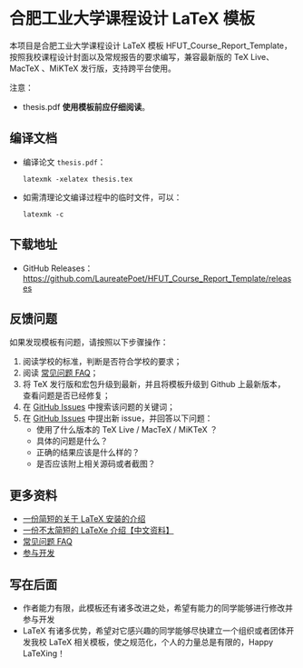 # 合肥工业大学课程设计 LaTeX 模板
本项目是合肥工业大学课程设计 LaTeX 模板 HFUT_Course_Report_Template，按照我校课程设计封面以及常规报告的要求编写，兼容最新版的 TeX Live、MacTeX 、MiKTeX 发行版，支持跨平台使用。

注意：

- thesis.pdf **使用模板前应仔细阅读**。

## 编译文档

- 编译论文 `thesis.pdf`：
   ```
   latexmk -xelatex thesis.tex
   ```
- 如需清理论文编译过程中的临时文件，可以：
   ```
   latexmk -c
   ```
## 下载地址

- GitHub Releases：https://github.com/LaureatePoet/HFUT_Course_Report_Template/releases

## 反馈问题

如果发现模板有问题，请按照以下步骤操作：

1. 阅读学校的标准，判断是否符合学校的要求；
2. 阅读 [常见问题 FAQ](https://github.com/laureatepoet/HFUT_Course_Report_Template/wiki/常见问题)；
3. 将 TeX 发行版和宏包升级到最新，并且将模板升级到 Github 上最新版本，
查看问题是否已经修复；
4. 在 [GitHub Issues](https://github.com/HFUT_Course_Report_Template/issues)
中搜索该问题的关键词；
5. 在 [GitHub Issues](https://github.com/HFUT_Course_Report_Template/issues)
中提出新 issue，并回答以下问题：
    - 使用了什么版本的 TeX Live / MacTeX / MiKTeX ？
    - 具体的问题是什么？
    - 正确的结果应该是什么样的？
    - 是否应该附上相关源码或者截图？

## 更多资料

- [一份简短的关于 LaTeX 安装的介绍](https://github.com/OsbertWang/install-latex)
- [一份不太简短的 LaTeXe 介绍【中文资料】](http://mirrors.ctan.org/info/lshort/chinese/lshort-zh-cn.pdf)
- [常见问题 FAQ](https://github.com/LaureatePoet/HFUT_Course_Report_Template/wiki/常见问题)
- [参与开发](https://github.com/LaureatePoet/HFUT_Course_Report_Template/wiki/参与开发)

## 写在后面

- 作者能力有限，此模板还有诸多改进之处，希望有能力的同学能够进行修改并参与开发
- LaTeX 有诸多优势，希望对它感兴趣的同学能够尽快建立一个组织或者团体开发我校 LaTeX 相关模板，使之规范化，个人的力量总是有限的，Happy LaTeXing！
